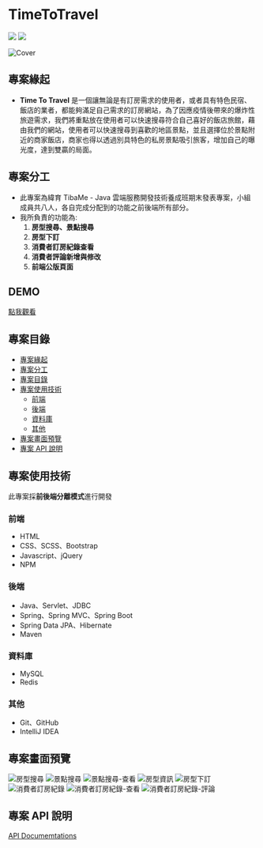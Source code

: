 # TimeToTravel

![](https://img.shields.io/badge/Spring_Boot-3.0.6-181717?style=for-the-badge?style=plastic&logo=springboot&color) ![](https://img.shields.io/badge/MySQL-8.0-181717?style=for-the-badge?style=plastic&logo=mysql&color=blue)

![Cover](/src/main/resources/static/images/cover/cover1.png)

## 專案緣起

- **Time To Travel** 是一個讓無論是有訂房需求的使用者，或者具有特色民宿、飯店的業者，都能夠滿足自己需求的訂房網站，為了因應疫情後帶來的爆炸性旅遊需求，我們將重點放在使用者可以快速搜尋符合自己喜好的飯店旅館，藉由我們的網站，使用者可以快速搜尋到喜歡的地區景點，並且選擇位於景點附近的商家飯店，商家也得以透過別具特色的私房景點吸引旅客，增加自己的曝光度，達到雙贏的局面。

## 專案分工

- 此專案為緯育 TibaMe - Java 雲端服務開發技術養成班期末發表專案，小組成員共八人，各自完成分配到的功能之前後端所有部分。
- 我所負責的功能為:
  1. **房型搜尋、景點搜尋**
  2. **房型下訂**
  3. **消費者訂房紀錄查看**
  4. **消費者評論新增與修改**
  5. **前端公版頁面**

## DEMO

[點我觀看](http://35.229.175.158:8080)

## 專案目錄

- [專案緣起](#專案緣起)
- [專案分工](#專案分工)
- [專案目錄](#專案目錄)
- [專案使用技術](#專案使用技術)
  - [前端](#前端)
  - [後端](#後端)
  - [資料庫](#資料庫)
  - [其他](#其他)
- [專案畫面預覽](#專案畫面預覽)
- [專案 API 說明](#專案API說明)

## 專案使用技術

此專案採**前後端分離模式**進行開發

### 前端

- HTML
- CSS、SCSS、Bootstrap
- Javascript、jQuery
- NPM

### 後端

- Java、Servlet、JDBC
- Spring、Spring MVC、Spring Boot
- Spring Data JPA、Hibernate
- Maven

### 資料庫

- MySQL
- Redis

### 其他

- Git、GitHub
- IntelliJ IDEA

## 專案畫面預覽

![房型搜尋](/src/main/resources/static/images/cover/cover-search-room.png)
![景點搜尋](/src/main/resources/static/images/cover/cover-search-scene.png)
![景點搜尋-查看](/src/main/resources/static/images/cover/cover-search-scene-active.png)
![房型資訊](/src/main/resources/static/images/cover/cover-room-detail.png)
![房型下訂](/src/main/resources/static/images/cover/cover-booking.png)
![消費者訂房紀錄](/src/main/resources/static/images/cover/user-order.png)
![消費者訂房紀錄-查看](/src/main/resources/static/images/cover/user-order-detail.png)
![消費者訂房紀錄-評論](/src/main/resources/static/images/cover/user-order-comment.png)

## 專案 API 說明

[API Documemtations](/documentations.md)
